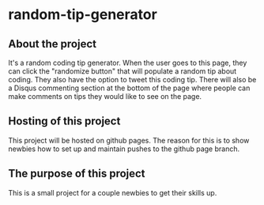 # random-tip-generator
## About the project
It's a random coding tip generator. When the user goes to this page, they can click the "randomize button" that will populate a random tip about coding. They also have the option to tweet this coding tip. There will also be a Disqus commenting section at the bottom of the page where people can make comments on tips they would like to see on the page.

## Hosting of this project
This project will be hosted on github pages. The reason for this is to show newbies how to set up and maintain pushes to the github page branch.

## The purpose of this project
This is a small project for a couple newbies to get their skills up.
